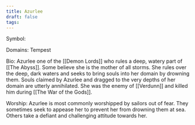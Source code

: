 ```yaml
---
title: Azurlee
draft: false
tags:
---
```

Symbol:

Domains: Tempest

Bio: Azurlee one of the [[Demon Lords]] who rules a deep, watery part of [[The Abyss]]. Some believe she is the mother of all storms. She rules over the deep, dark waters and seeks to bring souls into her domain by drowning them. Souls claimed by Azurlee and dragged to the very depths of her domain are utterly annihilated. She was the enemy of [[Verdunn]] and killed him during [[The War of the Gods]]. 

Worship: Azurlee is most commonly worshipped by sailors out of fear. They sometimes seek to appease her to prevent her from drowning them at sea. Others take a defiant and challenging attitude towards her. 